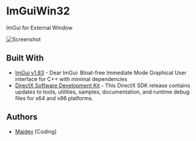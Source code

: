 # ImGuiWin32
ImGui for External Window


![Screenshot](https://raw.githubusercontent.com/inc-Majdev/ImGuiWin32/main/ImGuiWin32/Image/Screenshot.png)

## Built With
* [ImGui v1.83](https://github.com/ocornut/imgui) - Dear ImGui: Bloat-free Immediate Mode Graphical User interface for C++ with minimal dependencies
* [DirectX Software Development Kit](https://www.microsoft.com/en-us/download/details.aspx?id=6812) - This DirectX SDK release contains updates to tools, utilities, samples, documentation, and runtime debug files for x64 and x86 platforms.

## Authors
* [Majdev](https://github.com/inc-Majdev) [Coding]
